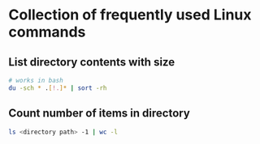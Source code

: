 # Collection of frequently used Linux commands

## List directory contents with size

```bash
# works in bash
du -sch * .[!.]* | sort -rh
```

## Count number of items in directory

```bash
ls <directory path> -1 | wc -l
```
